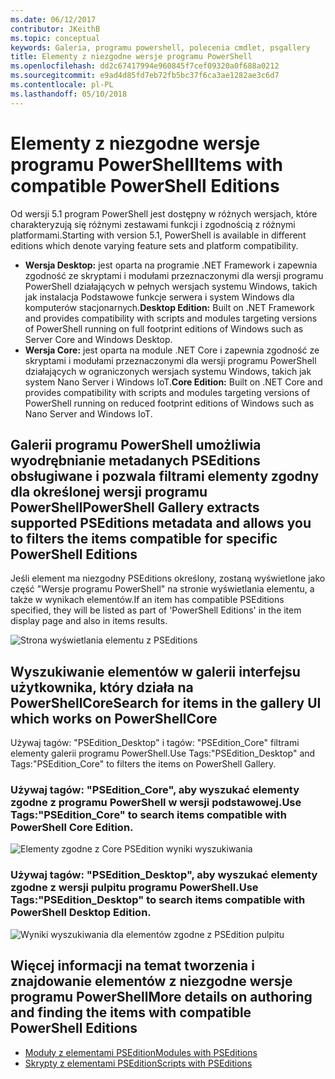 ```yaml
---
ms.date: 06/12/2017
contributor: JKeithB
ms.topic: conceptual
keywords: Galeria, programu powershell, polecenia cmdlet, psgallery
title: Elementy z niezgodne wersje programu PowerShell
ms.openlocfilehash: dd2c67417994e960845f7cef09320a0f688a0212
ms.sourcegitcommit: e9ad4d85fd7eb72fb5bc37f6ca3ae1282ae3c6d7
ms.contentlocale: pl-PL
ms.lasthandoff: 05/10/2018
---
```

# <a name="items-with-compatible-powershell-editions"></a><span data-ttu-id="0005a-103">Elementy z niezgodne wersje programu PowerShell</span><span class="sxs-lookup"><span data-stu-id="0005a-103">Items with compatible PowerShell Editions</span></span>

<span data-ttu-id="0005a-104">Od wersji 5.1 program PowerShell jest dostępny w różnych wersjach, które charakteryzują się różnymi zestawami funkcji i zgodnością z różnymi platformami.</span><span class="sxs-lookup"><span data-stu-id="0005a-104">Starting with version 5.1, PowerShell is available in different editions which denote varying feature sets and platform compatibility.</span></span>

- <span data-ttu-id="0005a-105">**Wersja Desktop:** jest oparta na programie .NET Framework i zapewnia zgodność ze skryptami i modułami przeznaczonymi dla wersji programu PowerShell działających w pełnych wersjach systemu Windows, takich jak instalacja Podstawowe funkcje serwera i system Windows dla komputerów stacjonarnych.</span><span class="sxs-lookup"><span data-stu-id="0005a-105">**Desktop Edition:** Built on .NET Framework and provides compatibility with scripts and modules targeting versions of PowerShell running on full footprint editions of Windows such as Server Core and Windows Desktop.</span></span>
- <span data-ttu-id="0005a-106">**Wersja Core:** jest oparta na module .NET Core i zapewnia zgodność ze skryptami i modułami przeznaczonymi dla wersji programu PowerShell działających w ograniczonych wersjach systemu Windows, takich jak system Nano Server i Windows IoT.</span><span class="sxs-lookup"><span data-stu-id="0005a-106">**Core Edition:** Built on .NET Core and provides compatibility with scripts and modules targeting versions of PowerShell running on reduced footprint editions of Windows such as Nano Server and Windows IoT.</span></span>

## <a name="powershell-gallery-extracts-supported-pseditions-metadata-and-allows-you-to-filters-the-items-compatible-for-specific-powershell-editions"></a><span data-ttu-id="0005a-107">Galerii programu PowerShell umożliwia wyodrębnianie metadanych PSEditions obsługiwane i pozwala filtrami elementy zgodny dla określonej wersji programu PowerShell</span><span class="sxs-lookup"><span data-stu-id="0005a-107">PowerShell Gallery extracts supported PSEditions metadata and allows you to filters the items compatible for specific PowerShell Editions</span></span>

<span data-ttu-id="0005a-108">Jeśli element ma niezgodny PSEditions określony, zostaną wyświetlone jako część "Wersje programu PowerShell" na stronie wyświetlania elementu, a także w wynikach elementów.</span><span class="sxs-lookup"><span data-stu-id="0005a-108">If an item has compatible PSEditions specified, they will be listed as part of 'PowerShell Editions' in the item display page and also in items results.</span></span>

![Strona wyświetlania elementu z PSEditions](../../Images/ItemDisplayPageWithPSEditions.PNG)

## <a name="search-for-items-in-the-gallery-ui-which-works-on-powershellcore"></a><span data-ttu-id="0005a-110">Wyszukiwanie elementów w galerii interfejsu użytkownika, który działa na PowerShellCore</span><span class="sxs-lookup"><span data-stu-id="0005a-110">Search for items in the gallery UI which works on PowerShellCore</span></span>

<span data-ttu-id="0005a-111">Używaj tagów: "PSEdition_Desktop" i tagów: "PSEdition_Core" filtrami elementy galerii programu PowerShell.</span><span class="sxs-lookup"><span data-stu-id="0005a-111">Use Tags:"PSEdition_Desktop" and Tags:"PSEdition_Core" to filters the items on PowerShell Gallery.</span></span>

### <a name="use-tagspseditioncore-to-search-items-compatible-with-powershell-core-edition"></a><span data-ttu-id="0005a-112">Używaj tagów: "PSEdition_Core", aby wyszukać elementy zgodne z programu PowerShell w wersji podstawowej.</span><span class="sxs-lookup"><span data-stu-id="0005a-112">Use Tags:"PSEdition_Core" to search items compatible with PowerShell Core Edition.</span></span>

![Elementy zgodne z Core PSEdition wyniki wyszukiwania](../../Images/SearchResultsWithPSEditions.PNG)

### <a name="use-tagspseditiondesktop-to-search-items-compatible-with-powershell-desktop-edition"></a><span data-ttu-id="0005a-114">Używaj tagów: "PSEdition_Desktop", aby wyszukać elementy zgodne z wersji pulpitu programu PowerShell.</span><span class="sxs-lookup"><span data-stu-id="0005a-114">Use Tags:"PSEdition_Desktop" to search items compatible with PowerShell Desktop Edition.</span></span>

![Wyniki wyszukiwania dla elementów zgodne z PSEdition pulpitu](../../Images/SearchResultsWithPSEdition-Desktop.PNG)

## <a name="more-details-on-authoring-and-finding-the-items-with-compatible-powershell-editions"></a><span data-ttu-id="0005a-116">Więcej informacji na temat tworzenia i znajdowanie elementów z niezgodne wersje programu PowerShell</span><span class="sxs-lookup"><span data-stu-id="0005a-116">More details on authoring and finding the items with compatible PowerShell Editions</span></span>

- [<span data-ttu-id="0005a-117">Moduły z elementami PSEdition</span><span class="sxs-lookup"><span data-stu-id="0005a-117">Modules with PSEditions</span></span>](../../concepts/module-psedition-support.md)
- [<span data-ttu-id="0005a-118">Skrypty z elementami PSEdition</span><span class="sxs-lookup"><span data-stu-id="0005a-118">Scripts with PSEditions</span></span>](../../concepts/script-psedition-support.md)